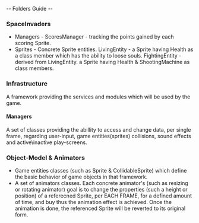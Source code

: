 -- Folders Guide --
### SpaceInvaders ###
- Managers - ScoresManager - tracking the points gained by each scoring Sprite.
- Sprites - Concrete Sprite entities.
LivingEntity - a Sprite having Health as a class member which has the ability to loose souls.
FightingEntity - derived from LivingEntity. a Sprite having Health & ShootingMachine as class members.



### Infrastructure ###
A framework providing the services and modules which will be used by the game.
#### Managers
A set of classes providing the abillity to access and change data, per single frame, regarding user-input, game entities(sprites) collisions, sound effects and active\inactive play-screens.

### Object-Model & Animators
- Game entities classes (such as Sprite & CollidableSprite) which define the basic behavior of game objects in that framework.
- A set of animators classes. Each concrete animator's (such as resizing or rotating animator) goal is to change the properties (such a height or position) of a referecned Sprite, per EACH FRAME, for a defined amount of time, and buy thus the animation effect is achieved. Once the animation is done, the referenced Sprite will be reverted to its original form.

